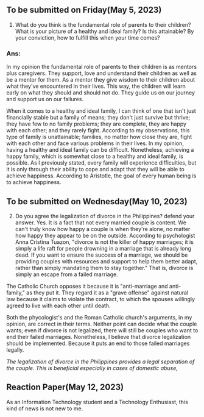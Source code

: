 ## To be submitted on Friday(May 5, 2023)
1. What do you think is the fundamental role of parents to their children? What is your picture of a healthy and ideal family? Is this attainable? By your conviction, how to fulfill this when your time comes?

### Ans:
In my opinion the fundamental role of parents to their children is as mentors plus caregivers. They support, love and understand their children as well as be a mentor for them. As a mentor they give wisdom to their children about what they've encountered in their lives. This way, the children will learn early on what they should and should not do. They guide us on our journey and support us on our failures.

When it comes to a healthy and ideal family, I can think of one that isn't just financially stable but a family of means; they don't just survive but thrive; they have few to no family problems; they are complete, they are happy with each other; and they rarely fight. According to my observations, this type of family is unattainable; families, no matter how close they are, fight with each other and face various problems in their lives. In my opinion, having a healthy and ideal family can be difficult. Nonetheless, achieving a happy family, which is somewhat close to a healthy and ideal family, is possible. As I previously stated, every family will experience difficulties, but it is only through their ability to cope and adapt that they will be able to achieve happiness. According to Aristotle, the goal of every human being is to achieve happiness.

## To be submitted on Wednesday(May 10, 2023)
2. Do you agree the legalization of divorce in the Philippines? defend your answer.
Yes. It is a fact that not every married couple is content. We can't truly know how happy a couple is when they're alone, no matter how happy they appear to be on the outside.  According to psychologist Anna Cristina Tuazon, "divorce is not the killer of happy marriages; it is simply a life raft for people drowning in a marriage that is already long dead. If you want to ensure the success of a marriage, we should be providing couples with resources and support to help them better adapt, rather than simply mandating them to stay together." That is, divorce is simply an escape from a failed marriage.

The Catholic Church opposes it because it is "anti-marriage and anti-family," as they put it. They regard it as a "grave offense" against natural law because it claims to violate the contract, to which the spouses willingly agreed to live with each other until death.

Both the phycologist's and the Roman Catholic church's arguments, in my opinion, are correct in their terms. Neither point can decide what the couple wants; even if divorce is not legalized, there will still be couples who want to end their failed marriages. Nonetheless, I believe that divorce legalization should be implemented. Because it puts an end to those failed marriages legally.

*The legalization of divorce in the Philippines provides a legal separation of the couple. This is beneficial especially in cases of domestic abuse,* 



## Reaction Paper(May 12, 2023)
As an Information Technology student and a Technology Enthusiast, this kind of news is not new to me. 